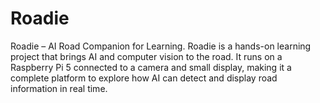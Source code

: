# Roadie
Roadie – AI Road Companion for Learning. Roadie is a hands-on learning project that brings AI and computer vision to the road. It runs on a Raspberry Pi 5 connected to a camera and small display, making it a complete platform to explore how AI can detect and display road information in real time.
